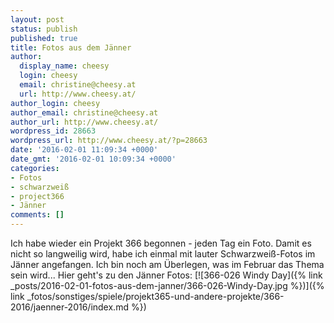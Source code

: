 ```yaml
---
layout: post
status: publish
published: true
title: Fotos aus dem Jänner
author:
  display_name: cheesy
  login: cheesy
  email: christine@cheesy.at
  url: http://www.cheesy.at/
author_login: cheesy
author_email: christine@cheesy.at
author_url: http://www.cheesy.at/
wordpress_id: 28663
wordpress_url: http://www.cheesy.at/?p=28663
date: '2016-02-01 11:09:34 +0000'
date_gmt: '2016-02-01 10:09:34 +0000'
categories:
- Fotos
- schwarzweiß
- project366
- Jänner
comments: []
---
```

Ich habe wieder ein Projekt 366 begonnen - jeden Tag ein Foto. Damit es nicht so langweilig wird, habe ich einmal mit lauter Schwarzweiß-Fotos im Jänner angefangen. Ich bin noch am Überlegen, was im Februar das Thema sein wird...
Hier geht's zu den Jänner Fotos:
[![366-026 Windy Day]({% link _posts/2016-02-01-fotos-aus-dem-janner/366-026-Windy-Day.jpg %})]({% link _fotos/sonstiges/spiele/projekt365-und-andere-projekte/366-2016/jaenner-2016/index.md %})
